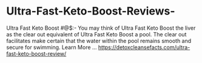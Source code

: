 # Ultra-Fast-Keto-Boost-Reviews-
Ultra Fast Keto Boost #@$:- You may think  of  Ultra Fast Keto Boost  the liver as the clear out equivalent  of  Ultra Fast Keto Boost  a pool. The clear out facilitates make certain that the water within the pool remains smooth and secure for swimming. Learn More … https://detoxcleansefacts.com/ultra-fast-keto-boost-review/
